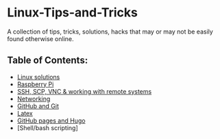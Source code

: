 # Linux-Tips-and-Tricks
A collection of tips, tricks, solutions, hacks that may or may not be easily found otherwise online.

## Table of Contents:
* [Linux solutions](linux-solutions-collection.md)
* [Raspberry Pi](raspberry-pi.md)
* [SSH, SCP, VNC & working with remote systems](remote-systems.md)
* [Networking](networking.md)
* [GitHub and Git](github-git.md)
* [Latex](latex.md)
* [GitHub pages and Hugo](hugo-github-pages.md)
* [Shell/bash scripting]
